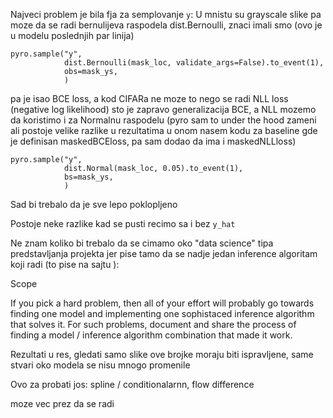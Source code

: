 Najveci problem je bila fja za semplovanje `y`:
U mnistu su grayscale slike pa moze da se radi bernulijeva raspodela dist.Bernoulli, znaci imali smo (ovo je u modelu poslednjih par linija) 
```
pyro.sample("y",
            dist.Bernoulli(mask_loc, validate_args=False).to_event(1),
            obs=mask_ys,
            )
```

pa je isao BCE loss, a kod CIFARa ne moze to nego se radi NLL loss (negative log likelihood) sto je zapravo generalizacija BCE, a NLL mozemo da koristimo i za Normalnu raspodelu (pyro sam to under the hood zameni ali postoje velike razlike u rezultatima u onom nasem kodu za baseline gde je definisan maskedBCEloss, pa sam dodao da ima i maskedNLLloss)

```
pyro.sample("y",
            dist.Normal(mask_loc, 0.05).to_event(1),
            bs=mask_ys,
            )
```

Sad bi trebalo da je sve lepo poklopljeno

Postoje neke razlike kad se pusti recimo sa i bez `y_hat`

Ne znam koliko bi trebalo da se cimamo oko "data science" tipa predstavljanja projekta jer pise tamo da se nadje jedan inference algoritam koji radi (to pise na sajtu ):

Scope

If you pick a hard problem, then all of your effort will probably go towards finding one model and implementing one sophistaced inference algorithm that solves it. For such problems, document and share the process of finding a model / inference algorithm combination that made it work.

Rezultati u res, gledati samo slike ove brojke moraju biti ispravljene, same stvari oko modela se nisu mnogo promenile



Ovo za probati jos:
spline / conditionalarnn, flow difference
 
moze vec prez da se radi
